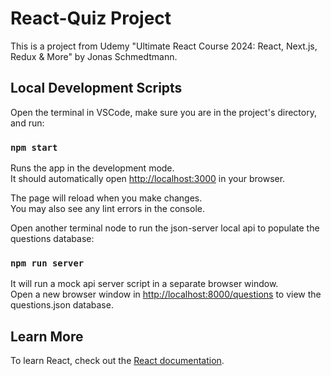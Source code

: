 # React-Quiz Project

This is a project from Udemy "Ultimate React Course 2024: React, Next.js, Redux & More" by Jonas Schmedtmann.

## Local Development Scripts

Open the terminal in VSCode, make sure you are in the project's directory, and run:

### `npm start`

Runs the app in the development mode.\
It should automatically open [http://localhost:3000](http://localhost:3000) in your browser.

The page will reload when you make changes.\
You may also see any lint errors in the console.

Open another terminal node to run the json-server local api to populate the questions database:

### `npm run server`

It will run a mock api server script in a separate browser window.\
Open a new browser window in [http://localhost:8000/questions](http://localhost:8000/questions) to view the questions.json database.

## Learn More

To learn React, check out the [React documentation](https://reactjs.org/).
